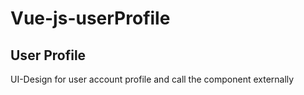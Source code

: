 # Vue-js-userProfile
## User Profile
UI-Design for user account profile and call the component externally 

